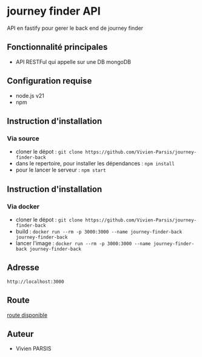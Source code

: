 
# journey finder API
API en fastify pour gerer le back end de journey finder

## Fonctionnalité principales
- API RESTFul qui appelle sur une DB mongoDB

## Configuration requise
- node.js v21
- npm

## Instruction d'installation

### Via source 

- cloner le dépot : `git clone https://github.com/Vivien-Parsis/journey-finder-back`
- dans le repertoire, pour installer les dépendances : `npm install`
- pour le lancer le serveur : `npm start`
  
## Instruction d'installation

### Via docker

- cloner le dépot : `git clone https://github.com/Vivien-Parsis/journey-finder-back`
- build : `docker run --rm -p 3000:3000 --name journey-finder-back journey-finder-back`
- lancer l'image : `docker run --rm -p 3000:3000 --name journey-finder-back journey-finder-back`

## Adresse

`http://localhost:3000`

## Route

[route disponible](/src/router/Router.md)

## Auteur

- Vivien PARSIS

